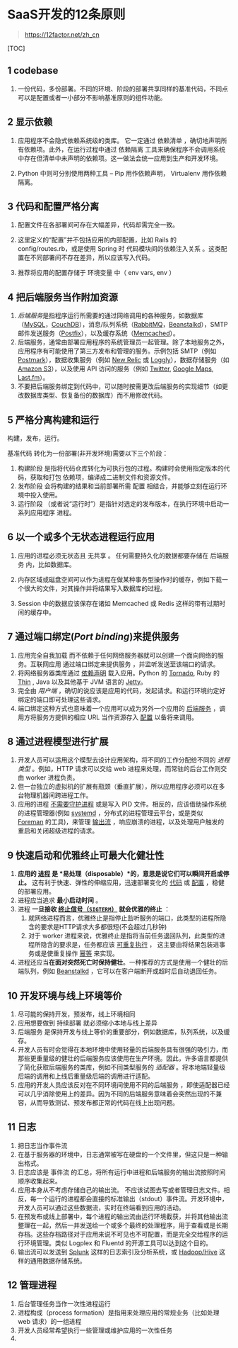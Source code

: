 # SaaS开发的12条原则

> https://12factor.net/zh_cn

[TOC]

## 1 codebase

1. 一份代码，多份部署。不同的环境、阶段的部署共享同样的基准代码，不同点可以是配置或者一小部分不影响基准原则的组件功能。

## 2 显示依赖

1. 应用程序不会隐式依赖系统级的类库。 它一定通过 依赖清单 ，确切地声明所有依赖项。此外，在运行过程中通过 依赖隔离 工具来确保程序不会调用系统中存在但清单中未声明的依赖项。这一做法会统一应用到生产和开发环境。

2. Python 中则可分别使用两种工具 – Pip 用作依赖声明， Virtualenv 用作依赖隔离。

## 3 代码和配置严格分离

1. 配置文件在各部署间可存在大幅差异，代码却需完全一致。

2. 这里定义的“配置”并不包括应用的内部配置，比如 Rails 的 config/routes.rb，或是使用 Spring 时 代码模块间的依赖注入关系 。这类配置在不同部署间不存在差异，所以应该写入代码。

3. 推荐将应用的配置存储于 环境变量 中（ env vars, env ）

## 4 把后端服务当作附加资源

1. *后端服务*是指程序运行所需要的通过网络调用的各种服务，如数据库（[MySQL](http://dev.mysql.com/)，[CouchDB](http://couchdb.apache.org/)），消息/队列系统（[RabbitMQ](http://www.rabbitmq.com/)，[Beanstalkd](https://beanstalkd.github.io/)），SMTP 邮件发送服务（[Postfix](http://www.postfix.org/)），以及缓存系统（[Memcached](http://memcached.org/)）。
2. 后端服务，通常由部署应用程序的系统管理员一起管理。除了本地服务之外，应用程序有可能使用了第三方发布和管理的服务。示例包括 SMTP（例如 [Postmark](http://postmarkapp.com/)），数据收集服务（例如 [New Relic](http://newrelic.com/) 或 [Loggly](http://www.loggly.com/)），数据存储服务（如 [Amazon S3](http://http//aws.amazon.com/s3/)），以及使用 API 访问的服务（例如 [Twitter](http://dev.twitter.com/), [Google Maps](https://developers.google.com/maps/), [Last.fm](http://www.last.fm/api)）。
3. 不要把后端服务绑定到代码中，可以随时按需更改后端服务的实现细节（如更改数据库类型、恢复备份的数据库）而不用修改代码。

## 5 严格分离构建和运行

构建，发布，运行。

基准代码 转化为一份部署(非开发环境)需要以下三个阶段：

1.  构建阶段 是指将代码仓库转化为可执行包的过程。构建时会使用指定版本的代码，获取和打包 依赖项，编译成二进制文件和资源文件。 
2. 发布阶段 会将构建的结果和当前部署所需 配置 相结合，并能够立刻在运行环境中投入使用。
3.  运行阶段 （或者说“运行时”）是指针对选定的发布版本，在执行环境中启动一系列应用程序 进程。

## 6 以一个或多个无状态进程运行应用

1. 应用的进程必须无状态且 无共享 。 任何需要持久化的数据都要存储在 后端服务 内，比如数据库。

2. 内存区域或磁盘空间可以作为进程在做某种事务型操作时的缓存，例如下载一个很大的文件，对其操作并将结果写入数据库的过程。
3. Session 中的数据应该保存在诸如 Memcached 或 Redis 这样的带有过期时间的缓存中。

## 7 通过端口绑定(*Port binding*)来提供服务

1. 应用完全自我加载 而不依赖于任何网络服务器就可以创建一个面向网络的服务。互联网应用 通过端口绑定来提供服务 ，并监听发送至该端口的请求。
2. 将网络服务器类库通过 [依赖声明](https://12factor.net/zh_cn/dependencies) 载入应用。Python 的 [Tornado](http://www.tornadoweb.org/), Ruby 的[Thin](http://code.macournoyer.com/thin/) , Java 以及其他基于 JVM 语言的 [Jetty](http://www.eclipse.org/jetty/)。
3. 完全由 *用户端* ，确切的说应该是应用的代码，发起请求。和运行环境约定好绑定的端口即可处理这些请求。
4. 端口绑定这种方式也意味着一个应用可以成为另外一个应用的 [后端服务](https://12factor.net/zh_cn/backing-services) ，调用方将服务方提供的相应 URL 当作资源存入 [配置](https://12factor.net/zh_cn/config) 以备将来调用。

## 8 通过进程模型进行扩展

1. 开发人员可以运用这个模型去设计应用架构，将不同的工作分配给不同的 *进程类型* 。例如，HTTP 请求可以交给 web 进程来处理，而常驻的后台工作则交由 worker 进程负责。
2. 但一台独立的虚拟机的扩展有瓶颈（垂直扩展），所以应用程序必须可以在多台物理机器间跨进程工作。
3. 应用的进程 [不需要守护进程](http://dustin.github.com/2010/02/28/running-processes.html) 或是写入 PID 文件。相反的，应该借助操作系统的进程管理器(例如 [systemd](https://www.freedesktop.org/wiki/Software/systemd/) ，分布式的进程管理云平台，或是类似 [Foreman](http://blog.daviddollar.org/2011/05/06/introducing-foreman.html) 的工具)，来管理 [输出流](https://12factor.net/zh_cn/logs) ，响应崩溃的进程，以及处理用户触发的重启和关闭超级进程的请求。

## 9 快速启动和优雅终止可最大化健壮性

1. **应用的 [进程](https://12factor.net/zh_cn/processes) 是 \*易处理（disposable）\*的，意思是说它们可以瞬间开启或停止。** 这有利于快速、弹性的伸缩应用，迅速部署变化的 [代码](https://12factor.net/zh_cn/codebase) 或 [配置](https://12factor.net/zh_cn/config) ，稳健的部署应用。
2. 进程应当追求 **最小启动时间** 。
3. 进程 **一旦接收 [终止信号（`SIGTERM`）](http://en.wikipedia.org/wiki/SIGTERM) 就会优雅的终止** ：
   1. 就网络进程而言，优雅终止是指停止监听服务的端口，此类型的进程所隐含的要求是HTTP请求大多都很短(不会超过几秒钟)
   2. 对于 worker 进程来说，优雅终止是指将当前任务退回队列，此类型的进程所隐含的要求是，任务都应该 [可重复执行](http://en.wikipedia.org/wiki/Reentrant_(subroutine)) ， 这主要由将结果包装进事务或是使重复操作 [幂等](http://en.wikipedia.org/wiki/Idempotence) 来实现。
4. 进程还应当**在面对突然死亡时保持健壮**。一种推荐的方式是使用一个健壮的后端队列，例如 [Beanstalkd](https://beanstalkd.github.io/) ，它可以在客户端断开或超时后自动退回任务。

## 10 开发环境与线上环境等价

1. 尽可能的保持开发，预发布，线上环境相同
2. 应用想要做到 持续部署 就必须缩小本地与线上差异
3. 后端服务 是保持开发与线上等价的重要部分，例如数据库，队列系统，以及缓存。
4. 开发人员有时会觉得在本地环境中使用轻量的后端服务具有很强的吸引力，而那些更重量级的健壮的后端服务应该使用在生产环境。因此，许多语言都提供了简化获取后端服务的类库，例如不同类型服务的 *适配器* 。将本地端轻量级后端的调用和上线后重量级后端的调用进行适配。
5. 应用的开发人员应该反对在不同环境间使用不同的后端服务 ，即使适配器已经可以几乎消除使用上的差异。因为不同的后端服务意味着会突然出现的不兼容，从而导致测试、预发布都正常的代码在线上出现问题。



## 11 日志

1. 把日志当作事件流
2. 在基于服务器的环境中，日志通常被写在硬盘的一个文件里，但这只是一种输出格式。
3. 日志应该是 事件流 的汇总，将所有运行中进程和后端服务的输出流按照时间顺序收集起来。
4. 应用本身从不考虑存储自己的输出流。 不应该试图去写或者管理日志文件。相反，每一个运行的进程都会直接的标准输出（stdout）事件流。开发环境中，开发人员可以通过这些数据流，实时在终端看到应用的活动。
5. 在预发布或线上部署中，每个进程的输出流由运行环境截获，并将其他输出流整理在一起，然后一并发送给一个或多个最终的处理程序，用于查看或是长期存档。这些存档路径对于应用来说不可见也不可配置，而是完全交给程序的运行环境管理。类似 Logplex 和 Fluentd 的开源工具可以达到这个目的。
6. 输出流可以发送到 [Splunk](http://www.splunk.com/) 这样的日志索引及分析系统，或 [Hadoop/Hive](http://hive.apache.org/) 这样的通用数据存储系统。

## 12 管理进程

1. 后台管理任务当作一次性进程运行
2. 进程构成（process formation）是指用来处理应用的常规业务（比如处理 web 请求）的一组进程
3. 开发人员经常希望执行一些管理或维护应用的一次性任务
4. 